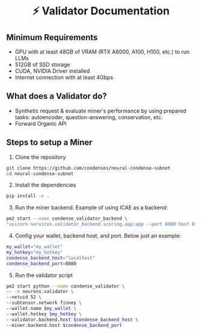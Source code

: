 <div align="center">

# ⚡ Validator Documentation

</div>

## Minimum Requirements
- GPU with at least 48GB of VRAM (RTX A6000, A100, H100, etc.) to run LLMs
- 512GB of SSD storage
- CUDA, NVIDIA Driver installed
- Internet connection with at least 4Gbps

## What does a Validator do?

- Synthetic request & evaluate miner's performance by using prepared tasks: autoencoder, question-answering, conservation, etc.
- Forward Organic API

## Steps to setup a Miner

1. Clone the repository
```bash
git clone https://github.com/condenses/neural-condense-subnet
cd neural-condense-subnet
```

2. Install the dependencies
```bash
pip install -e .
```

3. Run the miner backend. Example of using ICAE as a backend:
```bash
pm2 start --name condense_validator_backend \
"uvicorn services.validator_backend.scoring.app:app --port 8080 host 0.0.0.0"
```

4. Config your wallet, backend host, and port. Below just an example:
```bash
my_wallet="my_wallet"
my_hotkey="my_hotkey"
condense_backend_host="localhost"
condense_backend_port=8080
```

5. Run the validator script
```bash
pm2 start python --name condense_validator \
-- -m neurons.validator \
--netuid 52 \
--subtensor.network finney \
--wallet.name $my_wallet \
--wallet.hotkey $my_hotkey \
--validator.backend.host $condense_backend_host \
--miner.backend.host $condense_backend_port
```